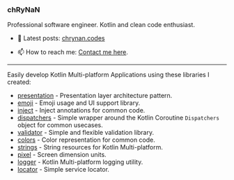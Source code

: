### chRyNaN
Professional software engineer. Kotlin and clean code enthusiast.

- 📰 Latest posts: [chrynan.codes](https://chrynan.codes)

- 📫 How to reach me: [Contact me here](https://chrynan.codes/contact/).

---

Easily develop Kotlin Multi-platform Applications using these libraries I created:
* [presentation](https://github.com/chRyNaN/presentation) - Presentation layer architecture pattern.
* [emoji](https://github.com/chRyNaN/emoji) - Emoji usage and UI support library.
* [inject](https://github.com/chRyNaN/inject) - Inject annotations for common code.
* [dispatchers](https://github.com/chRyNaN/dispatchers) - Simple wrapper around the Kotlin Coroutine `Dispatchers` object for common usecases.
* [validator](https://github.com/chRyNaN/validator) - Simple and flexible validation library.
* [colors](https://github.com/chRyNaN/colors) - Color representation for common code.
* [strings](https://github.com/chRyNaN/strings) - String resources for Kotlin Multi-platform.
* [pixel](https://github.com/chRyNaN/pixel) - Screen dimension units.
* [logger](https://github.com/chRyNaN/logger) - Kotlin Multi-platform logging utility.
* [locator](https://github.com/chRyNaN/locator) - Simple service locator.
